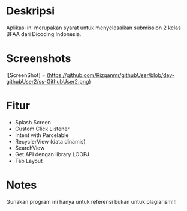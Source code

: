 # Deskripsi
Aplikasi ini merupakan syarat untuk menyelesaikan submission 2 kelas BFAA dari Dicoding Indonesia. 

# Screenshots
![ScreenShot] = (https://github.com/Rizqanmr/githubUser/blob/dev-githubUser2/ss-GithubUser2.png)

# Fitur
- Splash Screen
- Custom Click Listener
- Intent with Parcelable
- RecyclerView (data dinamis)
- SearchView
- Get API dengan library LOOPJ
- Tab Layout 

 # Notes
Gunakan program ini hanya untuk referensi bukan untuk plagiarism!!!
